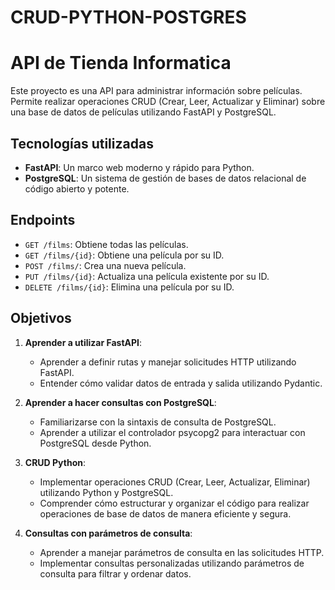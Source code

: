 # CRUD-PYTHON-POSTGRES

# API de Tienda Informatica

Este proyecto es una API para administrar información sobre películas. Permite realizar operaciones CRUD (Crear, Leer, Actualizar y Eliminar) sobre una base de datos de películas utilizando FastAPI y PostgreSQL.

## Tecnologías utilizadas

- **FastAPI**: Un marco web moderno y rápido para Python.
- **PostgreSQL**: Un sistema de gestión de bases de datos relacional de código abierto y potente.

## Endpoints

- `GET /films`: Obtiene todas las películas.
- `GET /films/{id}`: Obtiene una película por su ID.
- `POST /films/`: Crea una nueva película.
- `PUT /films/{id}`: Actualiza una película existente por su ID.
- `DELETE /films/{id}`: Elimina una película por su ID.

## Objetivos

1. **Aprender a utilizar FastAPI**:
   - Aprender a definir rutas y manejar solicitudes HTTP utilizando FastAPI.
   - Entender cómo validar datos de entrada y salida utilizando Pydantic.

2. **Aprender a hacer consultas con PostgreSQL**:
   - Familiarizarse con la sintaxis de consulta de PostgreSQL.
   - Aprender a utilizar el controlador psycopg2 para interactuar con PostgreSQL desde Python.

3. **CRUD Python**:
   - Implementar operaciones CRUD (Crear, Leer, Actualizar, Eliminar) utilizando Python y PostgreSQL.
   - Comprender cómo estructurar y organizar el código para realizar operaciones de base de datos de manera eficiente y segura.

4. **Consultas con parámetros de consulta**:
   - Aprender a manejar parámetros de consulta en las solicitudes HTTP.
   - Implementar consultas personalizadas utilizando parámetros de consulta para filtrar y ordenar datos.

